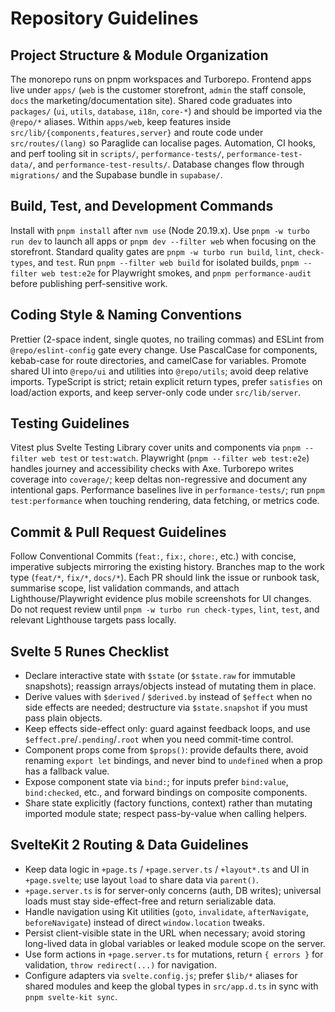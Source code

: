 # Repository Guidelines

## Project Structure & Module Organization
The monorepo runs on pnpm workspaces and Turborepo. Frontend apps live under `apps/` (`web` is the customer storefront, `admin` the staff console, `docs` the marketing/documentation site). Shared code graduates into `packages/` (`ui`, `utils`, `database`, `i18n`, `core-*`) and should be imported via the `@repo/*` aliases. Within `apps/web`, keep features inside `src/lib/{components,features,server}` and route code under `src/routes/(lang)` so Paraglide can localise pages. Automation, CI hooks, and perf tooling sit in `scripts/`, `performance-tests/`, `performance-test-data/`, and `performance-test-results/`. Database changes flow through `migrations/` and the Supabase bundle in `supabase/`.

## Build, Test, and Development Commands
Install with `pnpm install` after `nvm use` (Node 20.19.x). Use `pnpm -w turbo run dev` to launch all apps or `pnpm dev --filter web` when focusing on the storefront. Standard quality gates are `pnpm -w turbo run build`, `lint`, `check-types`, and `test`. Run `pnpm --filter web build` for isolated builds, `pnpm --filter web test:e2e` for Playwright smokes, and `pnpm performance-audit` before publishing perf-sensitive work.

## Coding Style & Naming Conventions
Prettier (2-space indent, single quotes, no trailing commas) and ESLint from `@repo/eslint-config` gate every change. Use PascalCase for components, kebab-case for route directories, and camelCase for variables. Promote shared UI into `@repo/ui` and utilities into `@repo/utils`; avoid deep relative imports. TypeScript is strict; retain explicit return types, prefer `satisfies` on load/action exports, and keep server-only code under `src/lib/server`.

## Testing Guidelines
Vitest plus Svelte Testing Library cover units and components via `pnpm --filter web test` or `test:watch`. Playwright (`pnpm --filter web test:e2e`) handles journey and accessibility checks with Axe. Turborepo writes coverage into `coverage/`; keep deltas non-regressive and document any intentional gaps. Performance baselines live in `performance-tests/`; run `pnpm test:performance` when touching rendering, data fetching, or metrics code.

## Commit & Pull Request Guidelines
Follow Conventional Commits (`feat:`, `fix:`, `chore:`, etc.) with concise, imperative subjects mirroring the existing history. Branches map to the work type (`feat/*`, `fix/*`, `docs/*`). Each PR should link the issue or runbook task, summarise scope, list validation commands, and attach Lighthouse/Playwright evidence plus mobile screenshots for UI changes. Do not request review until `pnpm -w turbo run check-types`, `lint`, `test`, and relevant Lighthouse targets pass locally.
## Svelte 5 Runes Checklist
- Declare interactive state with `$state` (or `$state.raw` for immutable snapshots); reassign arrays/objects instead of mutating them in place.
- Derive values with `$derived` / `$derived.by` instead of `$effect` when no side effects are needed; destructure via `$state.snapshot` if you must pass plain objects.
- Keep effects side-effect only: guard against feedback loops, and use `$effect.pre`/`.pending`/`.root` when you need commit-time control.
- Component props come from `$props()`: provide defaults there, avoid renaming `export let` bindings, and never bind to `undefined` when a prop has a fallback value.
- Expose component state via `bind:`; for inputs prefer `bind:value`, `bind:checked`, etc., and forward bindings on composite components.
- Share state explicitly (factory functions, context) rather than mutating imported module state; respect pass-by-value when calling helpers.

## SvelteKit 2 Routing & Data Guidelines
- Keep data logic in `+page.ts` / `+page.server.ts` / `+layout*.ts` and UI in `+page.svelte`; use layout `load` to share data via `parent()`.
- `+page.server.ts` is for server-only concerns (auth, DB writes); universal loads must stay side-effect-free and return serializable data.
- Handle navigation using Kit utilities (`goto`, `invalidate`, `afterNavigate`, `beforeNavigate`) instead of direct `window.location` tweaks.
- Persist client-visible state in the URL when necessary; avoid storing long-lived data in global variables or leaked module scope on the server.
- Use form actions in `+page.server.ts` for mutations, return `{ errors }` for validation, `throw redirect(...)` for navigation.
- Configure adapters via `svelte.config.js`; prefer `$lib/*` aliases for shared modules and keep the global types in `src/app.d.ts` in sync with `pnpm svelte-kit sync`.

